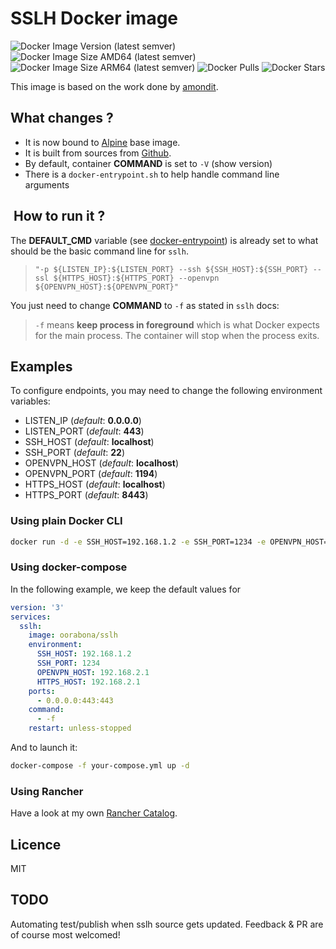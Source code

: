 # SSLH Docker image

![Docker Image Version (latest semver)](https://img.shields.io/docker/v/oorabona/sslh?sort=semver)
![Docker Image Size AMD64 (latest semver)](https://img.shields.io/docker/image-size/oorabona/sslh?arch=amd64&sort=semver)
![Docker Image Size ARM64 (latest semver)](https://img.shields.io/docker/image-size/oorabona/sslh?arch=arm64&sort=semver)
![Docker Pulls](https://img.shields.io/docker/pulls/oorabona/sslh)
![Docker Stars](https://img.shields.io/docker/stars/oorabona/sslh)

This image is based on the work done by [amondit](https://github.com/amondit/sslh).

## What changes ?

- It is now bound to [Alpine](https://hub.docker.com/_/alpine) base image.
- It is built from sources from [Github](https://github.com/yrutschle/sslh).
- By default, container **COMMAND** is set to `-V` (show version)
- There is a `docker-entrypoint.sh` to help handle command line arguments

##  How to run it ?

The **DEFAULT_CMD** variable (see [docker-entrypoint](docker-entrypoint.sh#L2)) is already set to what should be the basic command line for `sslh`.

> `"-p ${LISTEN_IP}:${LISTEN_PORT} --ssh ${SSH_HOST}:${SSH_PORT} --ssl ${HTTPS_HOST}:${HTTPS_PORT} --openvpn ${OPENVPN_HOST}:${OPENVPN_PORT}"`

You just need to change **COMMAND** to `-f` as stated in `sslh` docs:

> `-f` means **keep process in foreground** which is what Docker expects for the main process.
The container will stop when the process exits.

## Examples

To configure endpoints, you may need to change the following environment variables:

- LISTEN_IP (*default*: **0.0.0.0**)
- LISTEN_PORT (*default*: **443**)
- SSH_HOST (*default*: **localhost**)
- SSH_PORT (*default*: **22**)
- OPENVPN_HOST (*default*: **localhost**)
- OPENVPN_PORT (*default*: **1194**)
- HTTPS_HOST (*default*: **localhost**)
- HTTPS_PORT (*default*: **8443**)

### Using plain Docker CLI

```sh
docker run -d -e SSH_HOST=192.168.1.2 -e SSH_PORT=1234 -e OPENVPN_HOST=192.168.2.1 -e HTTPS_HOST=192.168.2.1 -p 0.0.0.0:443:443 oorabona/sslh -f
```

### Using docker-compose

In the following example, we keep the default values for

```yaml
version: '3'
services:
  sslh:
    image: oorabona/sslh
    environment:
      SSH_HOST: 192.168.1.2
      SSH_PORT: 1234
      OPENVPN_HOST: 192.168.2.1
      HTTPS_HOST: 192.168.2.1
    ports:
      - 0.0.0.0:443:443
    command:
      - -f
    restart: unless-stopped
```

And to launch it:

```sh
docker-compose -f your-compose.yml up -d
```

### Using Rancher

Have a look at my own [Rancher Catalog](https://github.com/oorabona/rancher-catalog/tree/master/templates/sslh).

## Licence

MIT

## TODO

Automating test/publish when sslh source gets updated.
Feedback & PR are of course most welcomed!
